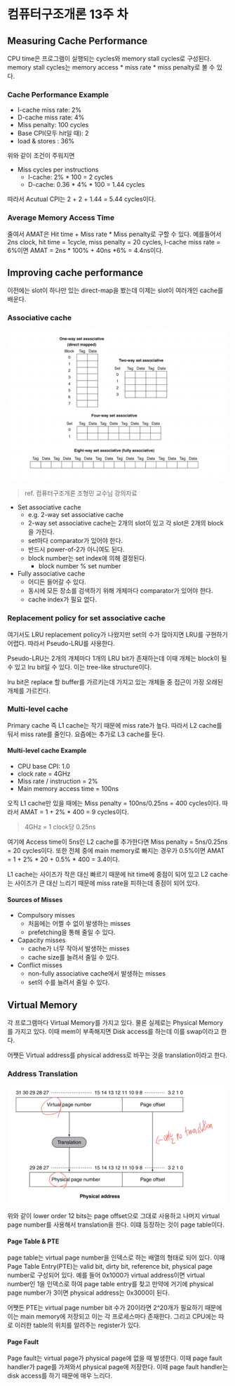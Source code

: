 # 컴퓨터구조개론 13주 차

## Measuring Cache Performance

CPU time은 프로그램이 실행되는 cycles와 memory stall cycles로 구성된다. memory stall cycles는 memory access \* miss rate \* miss penalty로 볼 수 있다.

### Cache Performance Example

- I-cache miss rate: 2%
- D-cache miss rate: 4%
- Miss penalty: 100 cycles
- Base CPI(모두 hit일 때): 2
- load & stores : 36%

위와 같이 조건이 주워지면

- Miss cycles per instructions
  - I-cache: 2% \* 100 = 2 cycles
  - D-cache: 0.36 \* 4% \* 100 = 1.44 cycles

따라서 Acutual CPI는 2 + 2 + 1.44 = 5.44 cycles이다.

### Average Memory Access Time

줄여서 AMAT은 Hit time + Miss rate \* Miss penalty로 구할 수 있다. 예를들어서 2ns clock, hit time = 1cycle, miss penalty = 20 cycles, I-cache miss rate = 6%이면 AMAT = 2ns \* 100% + 40ns \*6% = 4.4ns이다.

## Improving cache performance

이전에는 slot이 하나만 있는 direct-map을 봤는데 이제는 slot이 여러개인 cache를 배운다.

### Associative cache

![예제](./imgs/2023-05-24-18-00-58.png)

> ref. 컴퓨터구조개론 조형민 교수님 강의자료

- Set associative cache
  - e.g. 2-way set associative cache
  - 2-way set associative cache는 2개의 slot이 있고 각 slot은 2개의 block을 가진다.
  - set마다 comparator가 있어야 한다.
  - 반드시 power-of-2가 아니여도 된다.
  - block number는 set index에 의해 결정된다.
    - block number % set number
- Fully associative cache
  - 어디든 들어갈 수 있다.
  - 동시에 모든 장소를 검색하기 위해 개체마다 comparator가 있어야 한다.
  - cache index가 필요 없다.

### Replacement policy for set associative cache

여기서도 LRU replacement policy가 나왔지만 set의 수가 많아지면 LRU를 구현하기 어렵다. 따라서 Pseudo-LRU를 사용한다.

Pseudo-LRU는 2개의 개체마다 1개의 LRU bit가 존재하는데 이때 개체는 block이 될 수 있고 lru bit일 수 있다. 이는 tree-like structure이다.

lru bit은 replace 할 buffer를 가르키는데 가지고 있는 개체들 중 접근이 가장 오래된 개체를 가르킨다.

### Multi-level cache

Primary cache 즉 L1 cache는 작기 때문에 miss rate가 높다. 따라서 L2 cache를 둬서 miss rate를 줄인다. 요즘에는 추가로 L3 cache를 둔다.

#### Multi-level cache Example

- CPU base CPI: 1.0
- clock rate = 4GHz
- Miss rate / instruction = 2%
- Main memory access time = 100ns

오직 L1 cache만 있을 때에는 Miss penalty = 100ns/0.25ns = 400 cycles이다. 따라서 AMAT = 1 + 2% \* 400 = 9 cycles이다.

> 4GHz = 1 clock당 0.25ns

여기에 Access time이 5ns인 L2 cache를 추가한다면 Miss penalty = 5ns/0.25ns = 20 cycles이다. 또한 전체 중에 main memory로 빠지는 경우가 0.5%이면 AMAT = 1 + 2% \* 20 + 0.5% \* 400 = 3.4이다.

L1 cache는 사이즈가 작은 대신 빠르기 때문에 hit time에 중점이 되어 있고 L2 cache는 사이즈가 큰 대신 느리기 때문에 miss rate을 피하는데 중점이 되어 있다.

#### Sources of Misses

- Compulsory misses
  - 처음에는 어쩔 수 없이 발생하는 misses
  - prefetching을 통해 줄일 수 있다.
- Capacity misses
  - cache가 너무 작아서 발생하는 misses
  - cache size를 늘려서 줄일 수 있다.
- Conflict misses
  - non-fully associative cache에서 발생하는 misses
  - set의 수를 늘려서 줄일 수 있다.

## Virtual Memory

각 프로그램마다 Virtual Memory를 가지고 있다. 물론 실제로는 Physical Memory를 가지고 있다. 이때 mem이 부족해지면 Disk access를 하는데 이를 swap이라고 한다.

어쨋든 Virtual address를 physical address로 바꾸는 것을 translation이라고 한다.

### Address Translation

![translation 예제](./imgs/2023-05-25-17-32-47.png)

위와 같이 lower order 12 bits는 page offset으로 그대로 사용하고 나머지 virtual page number를 사용해서 translation을 한다. 이떄 등장하는 것이 page table이다.

#### Page Table & PTE

page table는 virtual page number을 인덱스로 하는 배열의 형태로 되어 있다. 이때 Page Table Entry(PTE)는 valid bit, dirty bit, reference bit, physical page number로 구성되어 있다. 예를 들어 0x1000가 virtual address이면 virtual number인 1을 인덱스로 하여 page table entry를 찾고 만약에 거기에 physical page number가 3이면 physical address는 0x3000이 된다.

어쨋든 PTE는 virtual page number bit 수가 20이라면 2^20개가 필요하기 때문에 이는 main memory에 저장되고 이는 각 프로세스마다 존재한다. 그리고 CPU에는 따로 이러한 table의 위치를 알려주는 register가 있다.

#### Page Fault

Page fault는 virtual page가 physical page에 없을 때 발생한다. 이때 page fault handler가 page를 가져와서 physical page에 저장한다. 이때 page fault handler는 disk access를 하기 때문에 매우 느리다.
